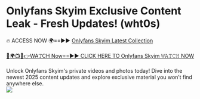 # Onlyfans Skyim Exclusive Content Leak - Fresh Updates! (wht0s)

🔥 ACCESS NOW 🌍==►► <a href="https://tinyurl.com/kvy9nzfs" rel="nofollow">Onlyfans Skyim Latest Collection</a>
<br><br>
[🔴🌍📺📱👉WA𝚃CH Now==►► CLICK HERE TO Onlyfans Skyim 𝚆𝙰𝚃𝙲𝙷 NOW](https://tinyurl.com/kvy9nzfs)
<br><br>
Unlock Onlyfans Skyim's private videos and photos today! Dive into the newest 2025 content updates and explore exclusive material you won’t find anywhere else.
<br>
<a href="https://tinyurl.com/kvy9nzfs" rel="nofollow" data-target="animated-image.originalLink"><img src="https://camo.githubusercontent.com/8a4f000d20f83aca3bf7ec5f350d767afa0574a8a352519fd8cfa583a6f93a33/68747470733a2f2f692e696d6775722e636f6d2f644a486b345a712e676966" data-canonical-src="https://i.imgur.com/dJHk4Zq.gif" style="max-width: 100%; display: inline-block;" data-target="animated-image.originalImage"></a>
<br>
